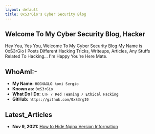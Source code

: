 ```yaml
---
layout: default
title: 0xS3rGio's Cyber Security Blog
---
```


## **Welcome To My Cyber Security Blog,  Hacker**

Hey You, Yes You, Welcome To My Cyber Security Blog My Name is 0xS3rGio I Posts Different Hacking Tricks, Writeups, Articles, Any Stuffs Related To Hacking... I'm Happy You're Here Mate.

## WhoAmI:-


- **My Name:**    `HOGNAGLO komi Sergio`
- **Known as:**   `0xS3rGio`
- **What Do I Do:**  `CTF / Red Teaming / Ethical Hacking`
- **GitHub:**     `https://github.com/0xS3rgI0`

## **Latest_Articles**

- **Nov 9, 2021:** [How to Hide Nginx Version Information](https://0xS3rgI0.github.io/posts/Nginx.html)
